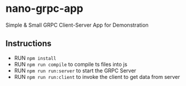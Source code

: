 # nano-grpc-app

Simple &amp; Small GRPC Client-Server App for Demonstration

## Instructions

- RUN `npm install`
- RUN `npm run compile` to compile ts files into js
- RUN `npm run run:server` to start the GRPC Server
- RUN `npm run run:client` to invoke the client to get data from server

